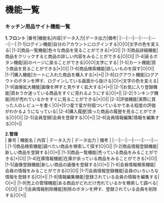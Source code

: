 # 機能一覧
### キッチン用品サイト機能一覧
**1.フロント**
|番号|機能名|内容|データ入力|データ出力|備考|
|:--|:--|:--|:---:|:---:|:--|
|1-1|ログイン機能|自分のアカウントにログインする|○|○|文字の色を変える|
|1-2|商品一覧機能|色々な商品を見ることができる|×|○||
|1-3|商品詳細機能|商品をクリックすると商品の詳しい内容をみることができる|○|○||
|1-4|戻るボタン機能|前のページに戻ることができる|○|○|太字にする|
|1-5|カート機能|買う商品を見ることができる|×|○||
|1-6|商品検索機能|欲しいものを探す|○|○||
|1-7|購入機能|カートに入れた商品を購入する|×|×||
|1-8|ログアウト機能|ログアウトのボタンを押す、ログインしている画面から抜ける|○|×|文字の色を変える|
|1-9|画像拡大機能|画像を押すと見やすく拡大する|×|×||
|2-1|お気に入り登録機能|買おうか迷っている商品をすぐに見れるようにする|○|×||
|2-2|ランキング機能|何が売れているかをすぐに見ることができる|×|○||
|2-3|評価機能|実際に買った人のレビューを書く|○|×|5つ星で星が何個ついているかである程度の評価がわかるようになっている|
|2-4|購入履歴|買った商品の履歴を見ることができる|○|○||
|2-5|会員登録|会員を登録する|○|×||
|2-6|会員情報編集|情報を編集する|○|×||

 **2.管理**<br>
 | 番号 | 機能名 | 内容 | データ入力 | データ出力 | 備考 |
 |:--|:--|:--|:---:|:---:|:--|
 |1-1|商品検索機能|調べたい商品を検索して探す|○|○||
 |1-2|商品情報登録機能|新しい商品を登録する|○|×||
 |1-3|商品一覧機能|売っている商品をみることができる|×|○||
 |1-4|在庫情報機能|在庫が余っている商品をみることができる|×|○||
 |1-5|画像登録機能|新しい商品の画像を登録する|○|×||
 |1-6|会員情報検索機能|会員の情報をみることができる|○|○||
 |1-7|会員情報登録機能|会員のいろいろな情報を登録する|○|×||
 |1-8|情報編集機能|登録されている会員の情報を編集する|○|×||
 |1-9|売上の管理機能|ある商品がどれだけ売れているかを検索して調べる|○|○||
 |2-1|会員情報削除機能|削除のボタンを押す、登録されている会員を削除する|○|×||
 
 
